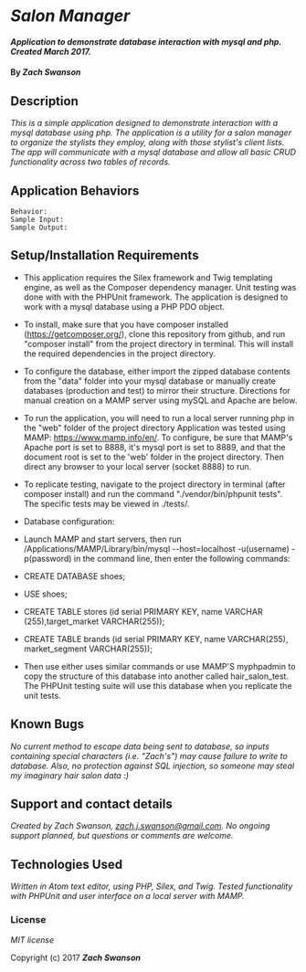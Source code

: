 # _Salon Manager_

#### _Application to demonstrate database interaction with mysql and php.  Created March 2017._

#### By _**Zach Swanson**_

## Description

_This is a simple application designed to demonstrate interaction with a mysql database using php.  The application is a utility for a salon manager to organize the stylists they employ, along with those stylist's client lists.  The app will communicate with a mysql database and allow all basic CRUD functionality across two tables of records._

## Application Behaviors
```
Behavior: 
Sample Input:
Sample Output:
```


## Setup/Installation Requirements

* This application requires the Silex framework and Twig templating engine, as well as the Composer dependency manager.  Unit testing was done with with the PHPUnit framework.  The application is designed to work with a mysql database using a PHP PDO object.   
* To install, make sure that you have composer installed (https://getcomposer.org/), clone this repository from github, and run "composer install" from the project directory in terminal.  This will install the required dependencies in the project directory.
* To configure the database, either import the zipped database  contents from the "data" folder into your mysql database or manually create databases (production and test) to mirror their structure.  Directions for manual creation on a MAMP server using mySQL and Apache are below.
* To run the application, you will need to run a local server running php in the "web" folder of the project directory Application was tested using MAMP: https://www.mamp.info/en/.  To configure, be sure that MAMP's Apache port is set to 8888, it's mysql port is set to 8889, and that the document root is set to the 'web' folder in the project directory.  Then direct any browser to your local server (socket 8888) to run.
* To replicate testing, navigate to the project directory in terminal (after composer install) and run the command "./vendor/bin/phpunit tests".  The specific tests may be viewed in ./tests/.


* Database configuration:
* Launch MAMP and start servers, then run /Applications/MAMP/Library/bin/mysql --host=localhost -u(username) -p(password) in the command line, then enter the following commands:
* CREATE DATABASE shoes;
* USE shoes;
* CREATE TABLE stores (id serial PRIMARY KEY, name VARCHAR (255),target_market VARCHAR(255));
* CREATE TABLE brands (id serial PRIMARY KEY, name VARCHAR(255), market_segment VARCHAR(255));
* Then use either uses similar commands or use MAMP'S myphpadmin to copy the structure of this database into another called hair_salon_test.  The PHPUnit testing suite will use this database when you replicate the unit tests.


## Known Bugs

 _No current method to escape data being sent to database, so inputs containing special characters (i.e. "Zach's") may cause failure to write to database.  Also, no protection against SQL injection, so someone may steal my imaginary hair salon data :)_

## Support and contact details

_Created by Zach Swanson, zach.j.swanson@gmail.com.  No ongoing support planned, but questions or comments are welcome._

## Technologies Used

_Written in Atom text editor, using PHP, Silex, and Twig.  Tested functionality with PHPUnit and user interface on a local server with MAMP._

### License

*MIT license*

Copyright (c) 2017 **_Zach Swanson_**
